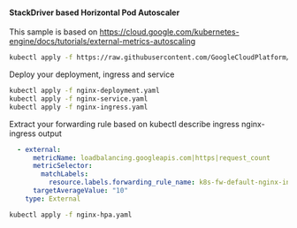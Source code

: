 #### StackDriver based Horizontal Pod Autoscaler
This sample is based on https://cloud.google.com/kubernetes-engine/docs/tutorials/external-metrics-autoscaling
```bash
kubectl apply -f https://raw.githubusercontent.com/GoogleCloudPlatform/k8s-stackdriver/master/custom-metrics-stackdriver-adapter/deploy/production/adapter.yaml
```

Deploy your deployment, ingress and service
```bash
kubectl apply -f nginx-deployment.yaml
kubectl apply -f nginx-service.yaml
kubectl apply -f nginx-ingress.yaml
```

Extract your forwarding rule based on kubectl describe ingress nginx-ingress output
```yaml
  - external:
      metricName: loadbalancing.googleapis.com|https|request_count
      metricSelector:
        matchLabels:
          resource.labels.forwarding_rule_name: k8s-fw-default-nginx-ingress--58fb2804f96711b1
      targetAverageValue: "10"
    type: External 
```

```bash
kubectl apply -f nginx-hpa.yaml
```
